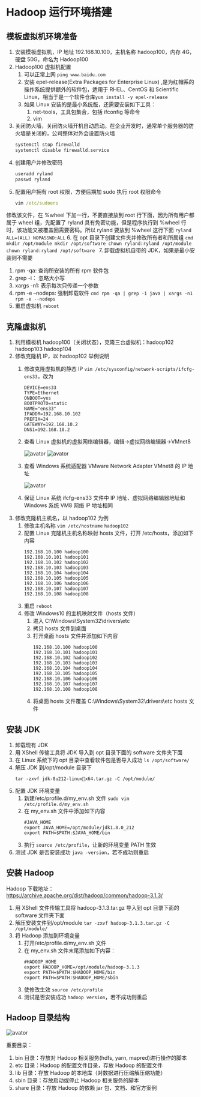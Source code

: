 # Hadoop 运行环境搭建
## 模板虚拟机环境准备
1. 安装模板虚拟机，IP 地址 192.168.10.100，主机名称 hadoop100，内存 4G，硬盘 50G，命名为 Hadoop100
2. Hadoop100 虚拟机配置
   1. 可以正常上网 `ping www.baidu.com`
   2. 安装 epel-release(Extra Packages for Enterprise Linux) ,是为红帽系的操作系统提供额外的软件包，适用于 RHEL、CentOS 和 Scientific Linux，相当于是一个软件仓库`yum install -y epel-release`
   3. 如果 Linux 安装的是最小系统版，还需要安装如下工具：
        1. net-tools，工具包集合，包括 ifconfig 等命令
        2. vim
3. 关闭防火墙，关闭防火墙开机自动启动。在企业开发时，通常单个服务器的防火墙是关闭的，公司整体对外会设置防火墙
    ```cmd
    systemctl stop firewalld
    systemctl disable firewalld.service
    ```
4. 创建用户并修改密码
    ```cmd
    useradd ryland
    passwd ryland
    ```
5. 配置用户拥有 root 权限，方便后期加 sudo 执行 root 权限命令
    ```cmd
    vim /etc/sudoers
    ```
修改该文件，在 %wheel 下加一行，不要直接放到 root 行下面，因为所有用户都属于 wheel 组，先配置了 ryland 具有免密功能，但是程序执行到 %wheel 行时，该功能又被覆盖回需要密码。所以 ryland 要放到 %wheel 这行下面
    ```
    ryland ALL=(ALL) NOPASSWD:ALL
    ```
6. 在 opt 目录下创建文件夹并修改所有者和所属组
    ```cmd
    mkdir /opt/module
    mkdir /opt/software
    chown ryland:ryland /opt/module
    chown ryland:ryland /opt/software
    ```
7. 卸载虚拟机自带的 JDK，如果是最小安装则不需要
   1. rpm -qa: 查询所安装的所有 rpm 软件包
   2. grep -i： 忽略大小写
   3. xargs -n1: 表示每次只传递一个参数
   4. rpm -e –nodeps: 强制卸载软件
    ```cmd
    rpm -qa | grep -i java | xargs -n1 rpm -e --nodeps
    ```
8. 重启虚拟机 `reboot`
## 克隆虚拟机
1. 利用模板机 hadoop100（关闭状态），克隆三台虚拟机：hadoop102 hadoop103 hadoop104
2. 修改克隆机 IP，以 hadoop102 举例说明
    1. 修改克隆虚拟机的静态 IP `vim /etc/sysconfig/network-scripts/ifcfg-ens33`，改为
        ```
        DEVICE=ens33
        TYPE=Ethernet
        ONBOOT=yes
        BOOTPROTO=static
        NAME="ens33"
        IPADDR=192.168.10.102
        PREFIX=24
        GATEWAY=192.168.10.2
        DNS1=192.168.10.2
        ```
    2. 查看 Linux 虚拟机的虚拟网络编辑器，编辑->虚拟网络编辑器->VMnet8
   
        ![avator](../img/虚拟网络编辑器.png)
        ![avator](../img/NAT设置.png)
    3. 查看 Windows 系统适配器 VMware Network Adapter VMnet8 的 IP 地址

        ![avator](../img/VMwareNetworkAdapterVMnet8.png)
    4. 保证 Linux 系统 ifcfg-ens33 文件中 IP 地址、虚拟网络编辑器地址和 Windows 系统 VM8 网络 IP 地址相同
3. 修改克隆机主机名，以 hadoop102 为例
   1. 修改主机名称 `vim /etc/hostname` `hadoop102`
   2. 配置 Linux 克隆机主机名称映射 hosts 文件，打开 /etc/hosts，添加如下内容
        ```
        192.168.10.100 hadoop100
        192.168.10.101 hadoop101
        192.168.10.102 hadoop102
        192.168.10.103 hadoop103
        192.168.10.104 hadoop104
        192.168.10.105 hadoop105
        192.168.10.106 hadoop106
        192.168.10.107 hadoop107
        192.168.10.108 hadoop108
        ```
    3. 重启 `reboot`
    4. 修改 Windows10 的主机映射文件（hosts 文件）
       1. 进入 C:\Windows\System32\drivers\etc 
       2. 拷贝 hosts 文件到桌面
       3. 打开桌面 hosts 文件并添加如下内容
            ```
            192.168.10.100 hadoop100
            192.168.10.101 hadoop101
            192.168.10.102 hadoop102
            192.168.10.103 hadoop103
            192.168.10.104 hadoop104
            192.168.10.105 hadoop105
            192.168.10.106 hadoop106
            192.168.10.107 hadoop107
            192.168.10.108 hadoop108
            ```
        4. 将桌面 hosts 文件覆盖 C:\Windows\System32\drivers\etc hosts 文件
## 安装 JDK
1. 卸载现有 JDK
2. 用 XShell 传输工具将 JDK 导入到 opt 目录下面的 software 文件夹下面
3. 在 Linux 系统下的 opt 目录中查看软件包是否导入成功 `ls /opt/software/`
4. 解压 JDK 到/opt/module 目录下
    ```
    tar -zxvf jdk-8u212-linuxx64.tar.gz -C /opt/module/
    ```
5. 配置 JDK 环境变量
   1. 新建/etc/profile.d/my_env.sh 文件 `sudo vim /etc/profile.d/my_env.sh`
   2. 在 my_env.sh 文件中添加如下内容
        ```
        #JAVA_HOME
        export JAVA_HOME=/opt/module/jdk1.8.0_212
        export PATH=$PATH:$JAVA_HOME/bin
        ```
    3. 执行 `source /etc/profile`，让新的环境变量 PATH 生效 
6. 测试 JDK 是否安装成功 `java -version`，若不成功则重启
## 安装 Hadoop
Hadoop 下载地址：https://archive.apache.org/dist/hadoop/common/hadoop-3.1.3/

1. 用 XShell 文件传输工具将 hadoop-3.1.3.tar.gz 导入到 opt 目录下面的 software 文件夹下面
2. 解压安装文件到/opt/module `tar -zxvf hadoop-3.1.3.tar.gz -C /opt/module/`
3. 将 Hadoop 添加到环境变量
   1. 打开/etc/profile.d/my_env.sh 文件
   2. 在 my_env.sh 文件末尾添加如下内容：
        ```
        #HADOOP_HOME
        export HADOOP_HOME=/opt/module/hadoop-3.1.3
        export PATH=$PATH:$HADOOP_HOME/bin
        export PATH=$PATH:$HADOOP_HOME/sbin
        ```
    3. 使修改生效 `source /etc/profile`
    4. 测试是否安装成功 `hadoop version`，若不成功则重启
## Hadoop 目录结构
![avator](../img/Hadoop目录结构.png)

重要目录：
1. bin 目录：存放对 Hadoop 相关服务(hdfs, yarn, mapred)进行操作的脚本
2. etc 目录：Hadoop 的配置文件目录，存放 Hadoop 的配置文件
3. lib 目录：存放 Hadoop 的本地库（对数据进行压缩解压缩功能）
4. sbin 目录：存放启动或停止 Hadoop 相关服务的脚本
5. share 目录：存放 Hadoop 的依赖 jar 包、文档、和官方案例
